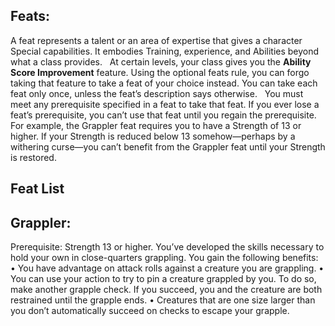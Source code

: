 ## **Feats:**
A feat represents a talent or an area of expertise that gives a character Special capabilities. It embodies Training, experience, and Abilities beyond what a class provides.
 
At certain levels, your class gives you the **Ability Score Improvement** feature. Using the optional feats rule, you can forgo taking that feature to take a feat of your choice instead. You can take each feat only once, unless the feat’s description says otherwise.
 
You must meet any prerequisite specified in a feat to take that feat. If you ever lose a feat’s prerequisite, you can’t use that feat until you regain the prerequisite. For example, the Grappler feat requires you to have a Strength of 13 or higher. If your Strength is reduced below 13 somehow—perhaps by a withering curse—you can’t benefit from the Grappler feat until your Strength is restored.

## **Feat List**


## **Grappler:**

Prerequisite: Strength 13 or higher. You’ve developed the skills necessary to hold your own in close-quarters grappling. You gain the following benefits:
• You have advantage on attack rolls against a creature you are grappling.
• You can use your action to try to pin a creature grappled by you. To do so, make another grapple check. If you succeed, you and the creature are both restrained until the grapple ends.
• Creatures that are one size larger than you don’t automatically succeed on checks to escape your grapple.

 